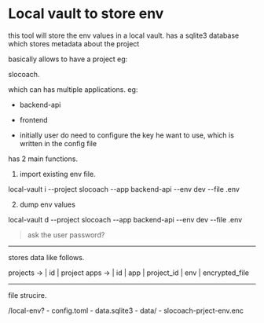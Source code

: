 # Local vault to store env

this tool will store the env values in a local vault. has a sqlite3 database which stores metadata about the project

basically allows to have a project eg:

slocoach. 

which can has multiple applications. eg:

- backend-api
- frontend

- initially user do need to configure the key he want to use, which is written in the config file

has 2 main functions. 


1. import existing env file. 

local-vault i --project slocoach --app backend-api --env dev --file .env

2. dump env values

local-vault d --project slocoach --app backend-api --env dev --file .env
> ask the user password? 


---

stores data like follows.

projects -> | id | project
apps -> | id | app | project_id | env | encrypted_file

---

file strucire. 

/local-env?
    - config.toml
    - data.sqlite3
    - data/
        - slocoach-prject-env.enc
